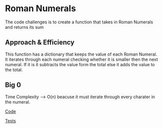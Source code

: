 # Roman Numerals

The code challenges is to create a function that takes in Roman Numerals and returns its sum

## Approach & Efficiency

This function has a dictionary that keeps the value of each Roman Numeral. It iterates through each numeral checking whether it is smaller then the next numeral. If it is it subtracts the value form the total else it adds the value to the total.

## Big 0

Time Complexity --> O(n) beacuse it must iterate through every charater in the numeral.

[Code](python/code_challenges/roman_numerals.py)

[Tests](python/tests/code_challenges/test_roman_numerals.py)
